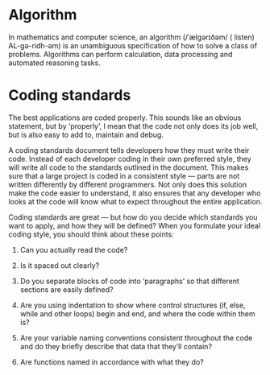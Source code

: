 # Algorithm
In mathematics and computer science, an algorithm (/ˈælɡərɪðəm/ ( listen) AL-gə-ridh-əm) is an unambiguous specification of how to solve a class of problems. Algorithms can perform calculation, data processing and automated reasoning tasks.

# Coding standards
The best applications are coded properly. This sounds like an obvious statement, but by ‘properly’, I mean that the code not only does its job well, but is also easy to add to, maintain and debug.

A coding standards document tells developers how they must write their code. Instead of each developer coding in their own preferred style, they will write all code to the standards outlined in the document. This makes sure that a large project is coded in a consistent style — parts are not written differently by different programmers. Not only does this solution make the code easier to understand, it also ensures that any developer who looks at the code will know what to expect throughout the entire application.

Coding standards are great — but how do you decide which standards you want to apply, and how they will be defined? When you formulate your ideal coding style, you should think about these points:

1. Can you actually read the code?

2. Is it spaced out clearly?

3. Do you separate blocks of code into ‘paragraphs’ so that different sections are easily defined?

4. Are you using indentation to show where control structures (if, else, while and other loops) begin and end, and where the code within them is?

5. Are your variable naming conventions consistent throughout the code and do they briefly describe that data that they’ll contain?

6. Are functions named in accordance with what they do?
